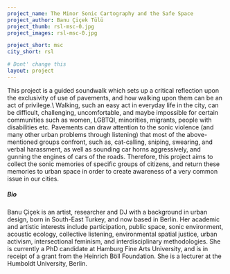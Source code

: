 ```yaml
---
project_name: The Minor Sonic Cartography and the Safe Space
project_author: Banu Çiçek Tülü
project_thumb: rsl-msc-0.jpg
project_images: rsl-msc-0.jpg

project_short: msc
city_short: rsl

# Dont' change this
layout: project
---
```

This project is a guided soundwalk which sets up a critical reflection upon the exclusivity of use of pavements, and how walking upon them can be an act of privilege.\ Walking, such an easy act in everyday life in the city, can be difficult, challenging, uncomfortable, and maybe impossible for certain communities such as women, LGBTQI, minorities, migrants, people with disabilities etc. Pavements can draw attention to the sonic violence (and many other urban problems through listening) that most of the above-mentioned groups confront, such as, cat-calling, sniping, swearing, and verbal harassment, as well as sounding car horns aggressively, and gunning the engines of cars of the roads. Therefore, this project aims to collect the sonic memories of specific groups of citizens, and return these memories to urban space in order to create awareness of a very common issue in our cities.

##### Bio
Banu Çiçek is an artist, researcher and DJ with a background in urban design, born in South-East Turkey, and now based in Berlin. Her academic and artistic interests include participation, public space, sonic environment, acoustic ecology, collective listening, environmental spatial justice, urban activism, intersectional feminism, and interdisciplinary methodologies. She is currently a PhD candidate at Hamburg Fine Arts University, and is in receipt of a grant from the Heinrich Böll Foundation. She is a lecturer at the Humboldt University, Berlin.